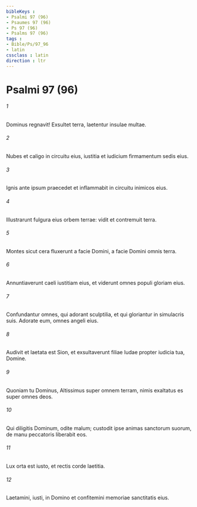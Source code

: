 ```yaml
---
bibleKeys : 
- Psalmi 97 (96)
- Psaumes 97 (96)
- Ps 97 (96)
- Psalms 97 (96)
tags : 
- Bible/Ps/97_96
- latin
cssclass : latin
direction : ltr
---
```


# Psalmi 97 (96)

###### 1
Dominus regnavit! Exsultet terra, laetentur insulae multae.
###### 2
Nubes et caligo in circuitu eius, iustitia et iudicium firmamentum sedis eius.
###### 3
Ignis ante ipsum praecedet et inflammabit in circuitu inimicos eius.
###### 4
Illustrarunt fulgura eius orbem terrae: vidit et contremuit terra.
###### 5
Montes sicut cera fluxerunt a facie Domini, a facie Domini omnis terra.
###### 6
Annuntiaverunt caeli iustitiam eius, et viderunt omnes populi gloriam eius.
###### 7
Confundantur omnes, qui adorant sculptilia, et qui gloriantur in simulacris suis. Adorate eum, omnes angeli eius.
###### 8
Audivit et laetata est Sion, et exsultaverunt filiae Iudae propter iudicia tua, Domine.
###### 9
Quoniam tu Dominus, Altissimus super omnem terram, nimis exaltatus es super omnes deos.
###### 10
Qui diligitis Dominum, odite malum; custodit ipse animas sanctorum suorum, de manu peccatoris liberabit eos.
###### 11
Lux orta est iusto, et rectis corde laetitia.
###### 12
Laetamini, iusti, in Domino et confitemini memoriae sanctitatis eius.
